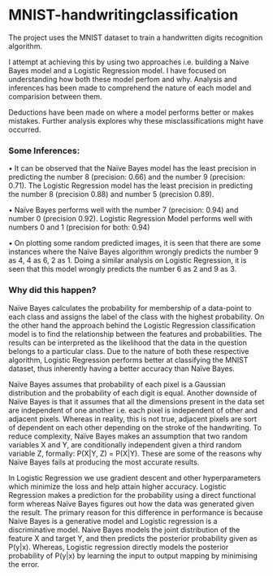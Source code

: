 # MNIST-handwritingclassification
 
The project uses the MNIST dataset to train a handwritten digits recognition algorithm.

I attempt at achieving this by using two approaches i.e. building a Naive Bayes model and a Logistic Regression model. I have focused on understanding how both these model perfom and why. Analysis and inferences has been made to comprehend the nature of each model and comparision between them.

Deductions have been made on where a model performs better or makes mistakes. Further analysis explores why these misclassifications might have occurred. 

### Some Inferences:

• It can be observed that the Naïve Bayes model has the least precision in predicting the number 8 (precision: 0.66) and the number 9 (precision: 0.71). The Logistic Regression model has the least precision in predicting the number 8 (precision 0.88) and number 5 (precision 0.89).

•	Naïve Bayes performs well with the number 7 (precision: 0.94) and number 0 (precision 0.92). Logistic Regression Model performs well with numbers 0 and 1 (precision for both: 0.94)

•	On plotting some random predicted images, it is seen that there are some instances where the Naïve Bayes algorithm wrongly predicts the number 9 as 4, 4 as 6, 2 as 1.
Doing a similar analysis on Logistic Regression, it is seen that this model wrongly predicts the number 6 as 2 and 9 as 3.

### Why did this happen? 

Naïve Bayes calculates the probability for membership of a data-point to each class and assigns the label of the class with the highest probability. On the other hand the approach behind the Logistic Regression classification model is to find the relationship between the features and probabilities. The results can be interpreted as the likelihood that the data in the question belongs to a particular class. Due to the nature of both these respective algorithm, Logistic Regression performs better at classifying the MNIST dataset, thus inherently having a better accuracy than Naïve Bayes.

Naïve Bayes assumes that probability of each pixel is a Gaussian distribution and the probability of each digit is equal. Another downside of Naïve Bayes is that it assumes that all the dimensions present in the data set are independent of one another i.e. each pixel is independent of other and adjacent pixels. Whereas in reality, this is not true, adjacent pixels are sort of dependent on each other depending on the stroke of the handwriting. To reduce complexity, Naïve Bayes makes an assumption that two random variables X and Y, are conditionally independent given a third random variable Z, formally: P(X|Y, Z)  = P(X|Y). These are some of the reasons why Naïve Bayes fails at producing the most accurate results. 

In Logistic Regression we use gradient descent and other hyperparameters which minimize the loss and help attain higher accuracy. Logistic Regression makes a prediction for the probability using a direct functional form whereas Naïve Bayes figures out how the data was generated given the result. The primary reason for this difference in performance is because Naive Bayes is a generative model and Logistic regression is a discriminative model.  Naive Bayes models the joint distribution of the feature X and target Y, and then predicts the posterior probability given as P(y|x). Whereas, Logistic regression directly models the posterior probability of P(y|x) by learning the input to output mapping by minimising the error.
